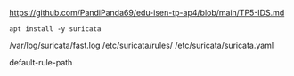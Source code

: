 https://github.com/PandiPanda69/edu-isen-tp-ap4/blob/main/TP5-IDS.md

```
apt install -y suricata

```


/var/log/suricata/fast.log
/etc/suricata/rules/
/etc/suricata/suricata.yaml



default-rule-path

